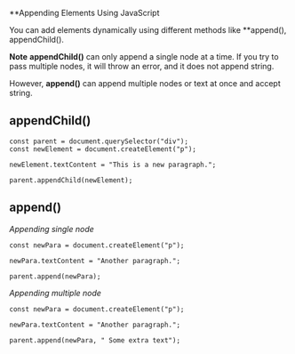 **Appending Elements Using JavaScript

You can add elements dynamically using different methods like **append(), appendChild().

**Note** **appendChild()** can only append a single node at a time. If you try to pass multiple nodes, it will throw an error, and it does not append string.

However, **append()** can append multiple nodes or text at once and accept string.

## appendChild() 

```
const parent = document.querySelector("div");
const newElement = document.createElement("p");

newElement.textContent = "This is a new paragraph.";

parent.appendChild(newElement);
```

## append() 

*Appending single node*

```
const newPara = document.createElement("p");

newPara.textContent = "Another paragraph.";

parent.append(newPara);
```

*Appending multiple node*

```
const newPara = document.createElement("p");

newPara.textContent = "Another paragraph.";

parent.append(newPara, " Some extra text");
```


